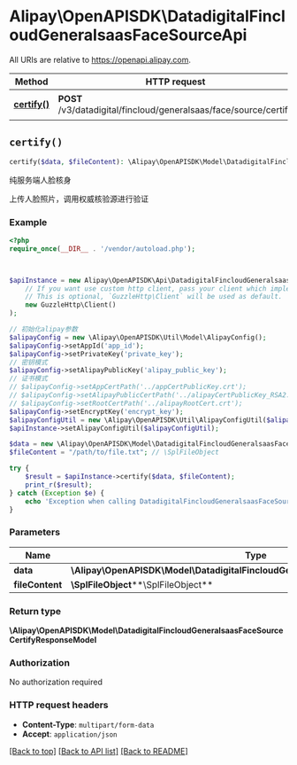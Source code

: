 # Alipay\OpenAPISDK\DatadigitalFincloudGeneralsaasFaceSourceApi

All URIs are relative to https://openapi.alipay.com.

Method | HTTP request | Description
------------- | ------------- | -------------
[**certify()**](DatadigitalFincloudGeneralsaasFaceSourceApi.md#certify) | **POST** /v3/datadigital/fincloud/generalsaas/face/source/certify | 纯服务端人脸核身


## `certify()`

```php
certify($data, $fileContent): \Alipay\OpenAPISDK\Model\DatadigitalFincloudGeneralsaasFaceSourceCertifyResponseModel
```

纯服务端人脸核身

上传人脸照片，调用权威核验源进行验证

### Example

```php
<?php
require_once(__DIR__ . '/vendor/autoload.php');



$apiInstance = new Alipay\OpenAPISDK\Api\DatadigitalFincloudGeneralsaasFaceSourceApi(
    // If you want use custom http client, pass your client which implements `GuzzleHttp\ClientInterface`.
    // This is optional, `GuzzleHttp\Client` will be used as default.
    new GuzzleHttp\Client()
);

// 初始化alipay参数
$alipayConfig = new \Alipay\OpenAPISDK\Util\Model\AlipayConfig();
$alipayConfig->setAppId('app_id');
$alipayConfig->setPrivateKey('private_key');
// 密钥模式
$alipayConfig->setAlipayPublicKey('alipay_public_key');
// 证书模式
// $alipayConfig->setAppCertPath('../appCertPublicKey.crt');
// $alipayConfig->setAlipayPublicCertPath('../alipayCertPublicKey_RSA2.crt');
// $alipayConfig->setRootCertPath('../alipayRootCert.crt');
$alipayConfig->setEncryptKey('encrypt_key');
$alipayConfigUtil = new \Alipay\OpenAPISDK\Util\AlipayConfigUtil($alipayConfig);
$apiInstance->setAlipayConfigUtil($alipayConfigUtil);

$data = new \Alipay\OpenAPISDK\Model\DatadigitalFincloudGeneralsaasFaceSourceCertifyModel(); // \Alipay\OpenAPISDK\Model\DatadigitalFincloudGeneralsaasFaceSourceCertifyModel
$fileContent = "/path/to/file.txt"; // \SplFileObject

try {
    $result = $apiInstance->certify($data, $fileContent);
    print_r($result);
} catch (Exception $e) {
    echo 'Exception when calling DatadigitalFincloudGeneralsaasFaceSourceApi->certify: ', $e->getMessage(), PHP_EOL;
}
```

### Parameters

Name | Type | Description  | Notes
------------- | ------------- | ------------- | -------------
 **data** | **\Alipay\OpenAPISDK\Model\DatadigitalFincloudGeneralsaasFaceSourceCertifyModel**|  | [optional]
 **fileContent** | **\SplFileObject****\SplFileObject**|  | [optional]

### Return type

**\Alipay\OpenAPISDK\Model\DatadigitalFincloudGeneralsaasFaceSourceCertifyResponseModel**

### Authorization

No authorization required

### HTTP request headers

- **Content-Type**: `multipart/form-data`
- **Accept**: `application/json`

[[Back to top]](#) [[Back to API list]](../../README.md#api-endpoints)
[[Back to README]](../../README.md)
